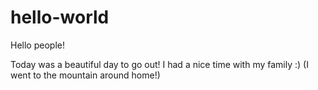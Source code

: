 # hello-world

Hello people!

Today was a beautiful day to go out!
I had a nice time with my family :) (I went to the mountain around home!)
